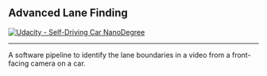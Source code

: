 ## Advanced Lane Finding
[![Udacity - Self-Driving Car NanoDegree](https://s3.amazonaws.com/udacity-sdc/github/shield-carnd.svg)](http://www.udacity.com/drive)
<hr>

<p> A software pipeline to identify the lane boundaries in a video from a front-facing camera on a car.</p>


